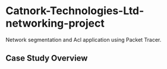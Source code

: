 # Catnork-Technologies-Ltd-networking-project
Network segmentation and Acl application using Packet Tracer.

## Case Study Overview

